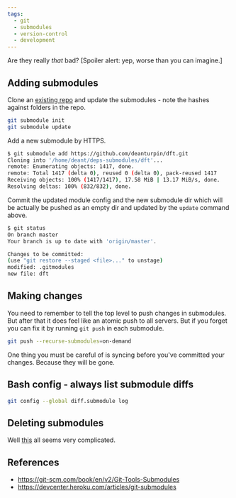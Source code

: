 ```yaml
---
tags:
  - git
  - submodules
  - version-control
  - development
---
```





Are they really *that* bad? [Spoiler alert: yep, worse than you can imagine.]

## Adding submodules

Clone an [existing repo](https://gitlab.com/deanturpin/deps-submodules/) and update the submodules - note the hashes against folders in the repo.

```bash
git submodule init
git submodule update
```

Add a new submodule by HTTPS.

```bash
$ git submodule add https://github.com/deanturpin/dft.git
Cloning into '/home/deant/deps-submodules/dft'...
remote: Enumerating objects: 1417, done.
remote: Total 1417 (delta 0), reused 0 (delta 0), pack-reused 1417
Receiving objects: 100% (1417/1417), 17.58 MiB | 13.17 MiB/s, done.
Resolving deltas: 100% (832/832), done.
```

Commit the updated module config and the new submodule dir which will be actually be pushed as an empty dir and updated by the `update` command above.

```bash
$ git status
On branch master
Your branch is up to date with 'origin/master'.

Changes to be committed:
(use "git restore --staged <file>..." to unstage)
modified: .gitmodules
new file: dft
```

## Making changes

You need to remember to tell the top level to push changes in submodules. But
after that it does feel like an atomic push to all servers. But if you forget
you can fix it by running `git push` in each submodule.

```bash
git push --recurse-submodules=on-demand
```

One thing you must be careful of is syncing before you've committed your changes. Because they will be gone.

## Bash config - always list submodule diffs

```bash
git config --global diff.submodule log
```

## Deleting submodules

Well [this](https://gist.github.com/myusuf3/7f645819ded92bda6677) all seems very complicated.

## References

- https://git-scm.com/book/en/v2/Git-Tools-Submodules
- https://devcenter.heroku.com/articles/git-submodules

